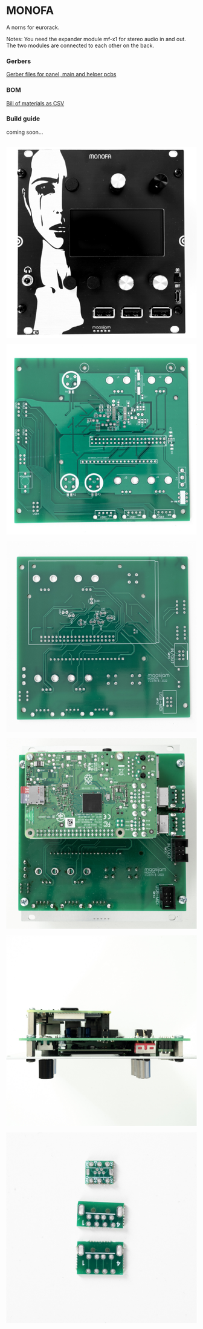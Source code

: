 # MONOFA

A norns for eurorack.

Notes:
You need the expander module mf-x1 for stereo audio in and out. The two modules are connected to each other on the back.

<h3>Gerbers</h3>

[Gerber files for panel, main and helper pcbs](Gerber/)
<br />

<h3>BOM</h3>

[Bill of materials as CSV](BOM_monofa_v1.0_revE.csv)
<br />

<h3>Build guide</h3>

coming soon...
<br /><br />

![maasijam monofa](Images/monofa_maasijam-00364.jpg)

![maasijam monofa](Images/monofa_maasijam-00362.jpg)

![maasijam monofa](Images/monofa_maasijam-00363.jpg)

![maasijam monofa](Images/monofa_maasijam-00365.jpg)

![maasijam monofa](Images/monofa_maasijam-00366.jpg)

![maasijam monofa](Images/monofa_maasijam-00367.jpg)
